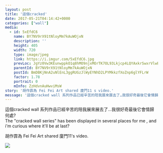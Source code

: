 ```yaml
---
layout: post
title: '這個cracked' 
date: 2017-05-21T04:14:42+0000 
categories: ["wall"] 
media:
  - id: 5xEfdC6
    name: BY7NV9rX91tNloyMm7kAuWOjxN
    description: ''   
    height: 405
    width: 720
    type: image/jpeg
    link: https://i.imgur.com/5xEfdC6.jpg
    prevLoc: JgYz0Vw3KEunwppkO1q8hMO9njxMOrTK7OL93Lkjcp4LQYAxkrSwxrVlwEr3IwzEMvP611hvKrjJQVV9HvwvKyG1zmHN0xG4Rnmqt209nXqA2KfJrjry9mzKuLB8Wjvp5YFvWLmDZpo7IkPV02YXO6CJBOG6o8Y3crE6kBQ9mmi9Jvr9PglDI7gWElzwBXf5POy9rz1AIJKAJ0YEMoc8rEPAzrYjhlXyvzqQWNcYpo3rRrVysOpBGAp2oMhQ7vA7N8lJUnZP
    parentId: BY7NV9rX91tNloyMm7kAuWOjxN
    postId: BmDBKjNnA2uNlEnL3ggRUGzJlWyEYNhD2LPYMkkzfXoZnp6glYFLrW
    factor: 1.78
    portrait: 0
    mInfo: ZzHdvnAuHwviMsW
story: '胡作霏為 Fei Fei Art shared 廈門11 s video.'  
message: '這個cracked wall 系列作品已經辛苦的陪我展來展去了…我很好奇最後它會情歸何處?  The "cracked wall series"..'  
---
```


這個cracked wall 系列作品已經辛苦的陪我展來展去了…我很好奇最後它會情歸何處?  
The "cracked wall series" has been displayed in several places for me , and i'm curious where it'll be at last?
 
 
[//]: #story:
胡作霏為 Fei Fei Art shared 廈門11's video.


[//]: #media:  
<a href="https://i.imgur.com/5xEfdC6.jpg"><img class="postImage" src="https://i.imgur.com/5xEfdC6h.jpg" />  
</a>   
